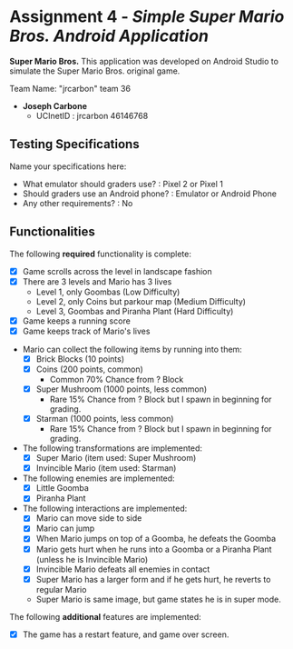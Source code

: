 # Assignment 4 - *Simple Super Mario Bros. Android Application*

**Super Mario Bros.** This application was developed on Android Studio to simulate the Super Mario Bros. original game.

Team Name: "jrcarbon" team 36
* **Joseph Carbone**
  - UCInetID : jrcarbon 46146768


## Testing Specifications
Name your specifications here:
* What emulator should graders use? : Pixel 2 or Pixel 1
* Should graders use an Android phone? : Emulator or Android Phone
* Any other requirements? : No

## Functionalities
[//]: # (Write [x] to mark off what was accomplished.<br/>)
The following **required** functionality is complete:

* [x] Game scrolls across the level in landscape fashion
* [x] There are 3 levels and Mario has 3 lives
	- Level 1, only Goombas (Low Difficulty)
	- Level 2, only Coins but parkour map (Medium Difficulty)
	- Level 3, Goombas and Piranha Plant (Hard Difficulty)
* [x] Game keeps a running score 
* [x] Game keeps track of Mario's lives
* Mario can collect the following items by running into them: 
	- [x] Brick Blocks (10 points)
	- [x] Coins (200 points, common)
		- Common 70% Chance from ? Block
	- [x] Super Mushroom (1000 points, less common)
		- Rare 15% Chance from ? Block but I spawn in beginning for grading.
	- [x] Starman (1000 points, less common)
		- Rare 15% Chance from ? Block but I spawn in beginning for grading.
* The following transformations are implemented: 
	- [x] Super Mario (item used: Super Mushroom)
	- [x] Invincible Mario (item used: Starman) 
* The following enemies are implemented: 
	- [x] Little Goomba
	- [x] Piranha Plant
* The following interactions are implemented: 
   - [x] Mario can move side to side
   - [x] Mario can jump
   - [x] When Mario jumps on top of a Goomba, he defeats the Goomba
   - [x] Mario gets hurt when he runs into a Goomba or a Piranha Plant (unless he is Invincible Mario)
   - [x] Invincible Mario defeats all enemies in contact
   - [x] Super Mario has a larger form and if he gets hurt, he reverts to regular Mario
   	- Super Mario is same image, but game states he is in super mode.

[//]: # (* [ ] Got any features?)
The following **additional** features are implemented:<br/>
   - [x] The game has a restart feature, and game over screen.
